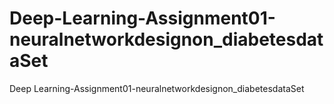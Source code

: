 # Deep-Learning-Assignment01-neuralnetworkdesignon_diabetesdataSet
Deep Learning-Assignment01-neuralnetworkdesignon_diabetesdataSet
